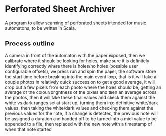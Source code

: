 # Perforated Sheet Archiver

 A program to allow scanning of perforated sheets intended for music automatons, to be written in Scala. 

## Process outline
 A camera in front of the automaton with the paper exposed, then we calibrate where it should be looking for holes, make sure it is definitely identifying correctly where there is holes/no holes (possible user configurable offsets), we press run and spin the paper, the software store the start time before breaking into the main event loop, that is it will take a couple photos in relatively quick succession to get a good average, it will crop out a few pixels from each photo where the holes should be, getting an average of the colour/brightness of the pixels and then an average across the photos, then it will take these final values and check them against the white vs dark ranges set at start up, turning them into definitive white/dark values, then taking the white/dark values and checking them against the previous values for the note, if a change is detected, the previous note will be assigned a duration and handed off to be turned into a midi value to be appended to a file, then replaced with the new note with a timestamp of when that note started